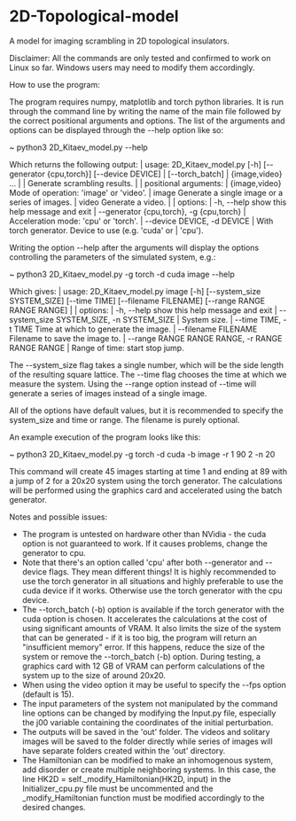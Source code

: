 # 2D-Topological-model
A model for imaging scrambling in 2D topological insulators.

Disclaimer: All the commands are only tested and confirmed to work on Linux so far. Windows users may need to modify them accordingly.

How to use the program:

The program requires numpy, matplotlib and torch python libraries. It is run through the command line by writing the name of the main file followed by the correct positional arguments and options. The list of the arguments and options  can be displayed through the --help option like so:
	
~	python3 2D_Kitaev_model.py --help
	
Which returns the following output:	
|	usage: 2D_Kitaev_model.py [-h] [--generator {cpu,torch}] [--device DEVICE]
|                         [--torch_batch]
|                         {image,video} ...
|
|	Generate scrambling results.
|
|	positional arguments:
|	  {image,video}         Mode of operation: 'image' or 'video'.
|	    image               Generate a single image or a series of images.
|	    video               Generate a video.
|
|	options:
|	  -h, --help            show this help message and exit
|	  --generator {cpu,torch}, -g {cpu,torch}
|		                Acceleration mode: 'cpu' or 'torch'.
|	  --device DEVICE, -d DEVICE
|		                With torch generator. Device to use (e.g. 'cuda' or
|		                'cpu').

	
Writing the option --help after the arguments will display the options controlling the parameters of the simulated system, e.g.:

~	python3 2D_Kitaev_model.py -g torch -d cuda image --help

Which gives:
|	usage: 2D_Kitaev_model.py image [-h] [--system_size SYSTEM_SIZE] [--time TIME] [--filename FILENAME] [--range RANGE RANGE RANGE]
|
|	options:
|	  -h, --help            show this help message and exit
|	  --system_size SYSTEM_SIZE, -n SYSTEM_SIZE
|		                System size.
|	  --time TIME, -t TIME  Time at which to generate the image.
|	  --filename FILENAME   Filename to save the image to.
|	  --range RANGE RANGE RANGE, -r RANGE RANGE RANGE
|		                Range of time: start stop jump.

The --system_size flag takes a single number, which will be the side length of the resulting square lattice.
The --time flag chooses the time at which we measure the system.
Using the --range option instead of --time will generate a series of images instead of a single image.

All of the options have default values, but it is recommended to specify the system_size and time or range. The filename is purely optional.

An example execution of the program looks like this:

~	python3 2D_Kitaev_model.py -g torch -d cuda -b image -r 1 90 2 -n 20

This command will create 45 images starting at time 1 and ending at 89 with a jump of 2 for a 20x20 system using the torch generator. The calculations will be performed using the graphics card and accelerated using the batch generator.


Notes and possible issues:
- The program is untested on hardware other than NVidia - the cuda option is not guaranteed to work. If it causes problems, change the generator to cpu.
- Note that there's an option called 'cpu' after both --generator and --device flags. They mean different things! It is highly recommended to use the torch generator in all situations and highly preferable to use the cuda device if it works. Otherwise use the torch generator with the cpu device.
- The --torch_batch (-b) option is available if the torch generator with the cuda option is chosen. It accelerates the calculations at the cost of using significant amounts of VRAM. It also limits the size of the system that can be generated - if it is too big, the program will return an "insufficient memory" error. If this happens, reduce the size of the system or remove the --torch_batch (-b) option. During testing, a graphics card with 12 GB of VRAM can perform calculations of the system up to the size of around 20x20.
- When using the video option it may be useful to specify the --fps option (default is 15).
- The input parameters of the system not manipulated by the command line options can be changed by modifying the Input.py file, especially the j00 variable containing the coordinates of the initial perturbation.
- The outputs will be saved in the 'out' folder. The videos and solitary images will be saved to the folder directly while series of images will have separate folders created within the 'out' directory.
- The Hamiltonian can be modified to make an inhomogenous system, add disorder or create multiple neighboring systems. In this case, the line 
HK2D = self._modify_Hamiltonian(HK2D, input) 
in the Initializer_cpu.py file must be uncommented and the _modify_Hamiltonian function must be modified accordingly to the desired changes.
